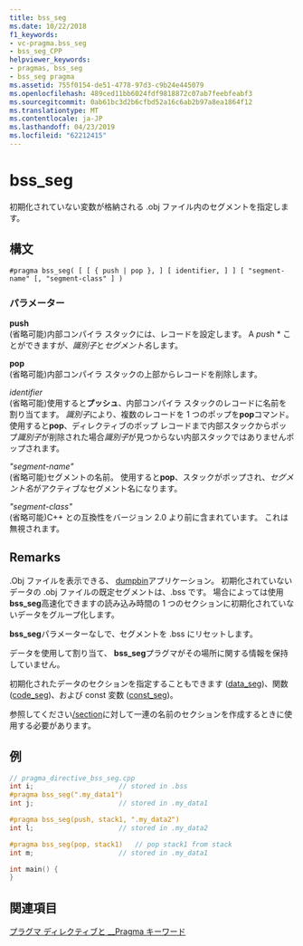 ```yaml
---
title: bss_seg
ms.date: 10/22/2018
f1_keywords:
- vc-pragma.bss_seg
- bss_seg_CPP
helpviewer_keywords:
- pragmas, bss_seg
- bss_seg pragma
ms.assetid: 755f0154-de51-4778-97d3-c9b24e445079
ms.openlocfilehash: 489ced11bb6024fdf9818872c07ab7feebfeabf3
ms.sourcegitcommit: 0ab61bc3d2b6cfbd52a16c6ab2b97a8ea1864f12
ms.translationtype: MT
ms.contentlocale: ja-JP
ms.lasthandoff: 04/23/2019
ms.locfileid: "62212415"
---
```

# <a name="bssseg"></a>bss_seg

初期化されていない変数が格納される .obj ファイル内のセグメントを指定します。

## <a name="syntax"></a>構文

```
#pragma bss_seg( [ [ { push | pop }, ] [ identifier, ] ] [ "segment-name" [, "segment-class" ] )
```

### <a name="parameters"></a>パラメーター

**push**<br/>
(省略可能)内部コンパイラ スタックには、レコードを設定します。 A *pu*sh * ことができますが、*識別子*と*セグメント名*します。

**pop**<br/>
(省略可能)内部コンパイラ スタックの上部からレコードを削除します。

*identifier*<br/>
(省略可能)使用すると**プッシュ**、内部コンパイラ スタックのレコードに名前を割り当てます。 *識別子*により、複数のレコードを 1 つのポップを**pop**コマンド。 使用すると**pop**、ディレクティブのポップ レコードまで内部スタックからポップ*識別子*が削除された場合*識別子*が見つからない内部スタックではありませんポップされます。

*"segment-name"*<br/>
(省略可能)セグメントの名前。 使用すると**pop**、スタックがポップされ、*セグメント名*がアクティブなセグメント名になります。

*"segment-class"*<br/>
(省略可能)C++ との互換性をバージョン 2.0 より前に含まれています。 これは無視されます。

## <a name="remarks"></a>Remarks

.Obj ファイルを表示できる、 [dumpbin](../build/reference/dumpbin-command-line.md)アプリケーション。 初期化されていないデータの .obj ファイルの既定セグメントは、.bss です。 場合によっては使用**bss_seg**高速化できますの読み込み時間の 1 つのセクションに初期化されていないデータをグループ化します。

**bss_seg**パラメーターなしで、セグメントを .bss にリセットします。

データを使用して割り当て、 **bss_seg**プラグマがその場所に関する情報を保持していません。

初期化されたデータのセクションを指定することもできます ([data_seg](../preprocessor/data-seg.md))、関数 ([code_seg](../preprocessor/code-seg.md))、および const 変数 ([const_seg](../preprocessor/const-seg.md))。

参照してください[/section](../build/reference/section-specify-section-attributes.md)に対して一連の名前のセクションを作成するときに使用する必要があります。

## <a name="example"></a>例

```cpp
// pragma_directive_bss_seg.cpp
int i;                     // stored in .bss
#pragma bss_seg(".my_data1")
int j;                     // stored in .my_data1

#pragma bss_seg(push, stack1, ".my_data2")
int l;                     // stored in .my_data2

#pragma bss_seg(pop, stack1)   // pop stack1 from stack
int m;                     // stored in .my_data1

int main() {
}
```

## <a name="see-also"></a>関連項目

[プラグマ ディレクティブと __Pragma キーワード](../preprocessor/pragma-directives-and-the-pragma-keyword.md)

